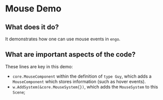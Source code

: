 # Mouse Demo

## What does it do?
It demonstrates how one can use mouse events in `engo`. 

## What are important aspects of the code?
These lines are key in this demo:

* `core.MouseComponent` within the definition of `type Guy`, which adds a `MouseComponent` which stores information (such as hover events). 
* `w.AddSystem(&core.MouseSystem{})`, which adds the `MouseSystem` to this `Scene`;


